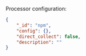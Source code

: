 Processor configuration:

```json
{
    "_id": "npm",
    "config": {},
    "direct_collect": false,
    "description": ""
}
```
